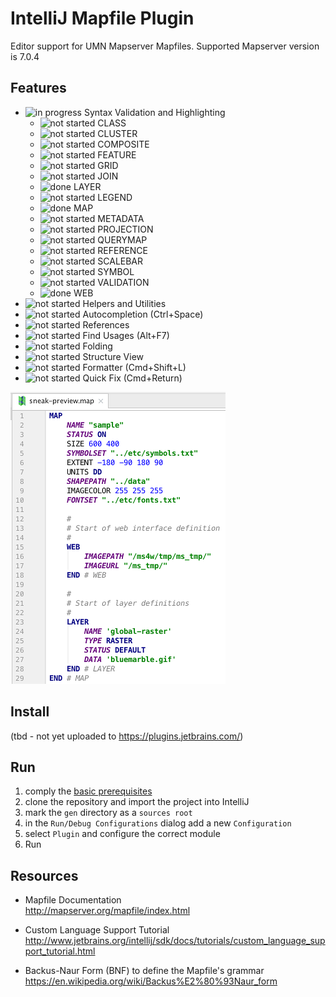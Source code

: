 # IntelliJ Mapfile Plugin

Editor support for UMN Mapserver Mapfiles. Supported Mapserver version is 7.0.4

## Features

* ![in progress](https://img.shields.io/badge/status-in%20progress-yellow.svg) Syntax Validation and Highlighting
  * ![not started](https://img.shields.io/badge/status-not%20started-lightgray.svg) CLASS
  * ![not started](https://img.shields.io/badge/status-not%20started-lightgray.svg) CLUSTER
  * ![not started](https://img.shields.io/badge/status-not%20started-lightgray.svg) COMPOSITE
  * ![not started](https://img.shields.io/badge/status-not%20started-lightgray.svg) FEATURE
  * ![not started](https://img.shields.io/badge/status-not%20started-lightgray.svg) GRID
  * ![not started](https://img.shields.io/badge/status-not%20started-lightgray.svg) JOIN
  * ![done](https://img.shields.io/badge/status-done-green.svg) LAYER
  * ![not started](https://img.shields.io/badge/status-not%20started-lightgray.svg) LEGEND
  * ![done](https://img.shields.io/badge/status-done-green.svg) MAP
  * ![not started](https://img.shields.io/badge/status-not%20started-lightgray.svg) METADATA
  * ![not started](https://img.shields.io/badge/status-not%20started-lightgray.svg) PROJECTION
  * ![not started](https://img.shields.io/badge/status-not%20started-lightgray.svg) QUERYMAP
  * ![not started](https://img.shields.io/badge/status-not%20started-lightgray.svg) REFERENCE
  * ![not started](https://img.shields.io/badge/status-not%20started-lightgray.svg) SCALEBAR
  * ![not started](https://img.shields.io/badge/status-not%20started-lightgray.svg) SYMBOL
  * ![not started](https://img.shields.io/badge/status-not%20started-lightgray.svg) VALIDATION
  * ![done](https://img.shields.io/badge/status-done-green.svg) WEB
* ![not started](https://img.shields.io/badge/status-not%20started-lightgray.svg) Helpers and Utilities
* ![not started](https://img.shields.io/badge/status-not%20started-lightgray.svg) Autocompletion (Ctrl+Space)
* ![not started](https://img.shields.io/badge/status-not%20started-lightgray.svg) References
* ![not started](https://img.shields.io/badge/status-not%20started-lightgray.svg) Find Usages (Alt+F7)
* ![not started](https://img.shields.io/badge/status-not%20started-lightgray.svg) Folding
* ![not started](https://img.shields.io/badge/status-not%20started-lightgray.svg) Structure View
* ![not started](https://img.shields.io/badge/status-not%20started-lightgray.svg) Formatter (Cmd+Shift+L)
* ![not started](https://img.shields.io/badge/status-not%20started-lightgray.svg) Quick Fix (Cmd+Return)
 
![very early state](resources/META-INF/sneak-preview-screenshot.png "very early state")

## Install

(tbd - not yet uploaded to https://plugins.jetbrains.com/)

## Run

1. comply the [basic prerequisites](http://www.jetbrains.org/intellij/sdk/docs/tutorials/custom_language_support/prerequisites.html) 
2. clone the repository and import the project into IntelliJ
3. mark the `gen` directory as a `sources root`
4. in the `Run/Debug Configurations` dialog add a new `Configuration`
5. select `Plugin` and configure the correct module
6. Run

## Resources

* Mapfile Documentation<br/>
http://mapserver.org/mapfile/index.html

* Custom Language Support Tutorial<br/>
http://www.jetbrains.org/intellij/sdk/docs/tutorials/custom_language_support_tutorial.html

* Backus-Naur Form (BNF) to define the Mapfile's grammar<br/>
https://en.wikipedia.org/wiki/Backus%E2%80%93Naur_form